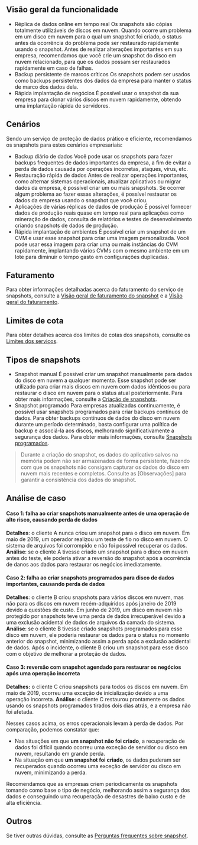 ## Visão geral da funcionalidade
- Réplica de dados online em tempo real
Os snapshots são cópias totalmente utilizáveis de discos em nuvem. Quando ocorre um problema em um disco em nuvem para o qual um snapshot foi criado, o status antes da ocorrência do problema pode ser restaurado rapidamente usando o snapshot. Antes de realizar alterações importantes em sua empresa, recomendamos que você crie um snapshot do disco em nuvem relacionado, para que os dados possam ser restaurados rapidamente em caso de falhas.
- Backup persistente de marcos críticos
Os snapshots podem ser usados como backups persistentes dos dados da empresa para manter o status de marco dos dados dela.
- Rápida implantação de negócios
É possível usar o snapshot da sua empresa para clonar vários discos em nuvem rapidamente, obtendo uma implantação rápida de servidores.

## Cenários
Sendo um serviço de proteção de dados prático e eficiente, recomendamos os snapshots para estes cenários empresariais:
- Backup diário de dados
Você pode usar os snapshots para fazer backups frequentes de dados importantes da empresa, a fim de evitar a perda de dados causada por operações incorretas, ataques, vírus, etc.
- Restauração rápida de dados
Antes de realizar operações importantes, como alternar sistemas operacionais, atualizar aplicativos ou migrar dados da empresa, é possível criar um ou mais snapshots. Se ocorrer algum problema ao fazer essas alterações, é possível restaurar os dados da empresa usando o snapshot que você criou.
- Aplicações de várias réplicas de dados de produção
É possível fornecer dados de produção reais quase em tempo real para aplicações como mineração de dados, consulta de relatórios e testes de desenvolvimento criando snapshots de dados de produção.
- Rápida implantação de ambientes
É possível criar um snapshot de um CVM e usar esse snapshot para criar uma imagem personalizada. Você pode usar essa imagem para criar uma ou mais instâncias do CVM rapidamente, implantando vários CVMs com o mesmo ambiente em um lote para diminuir o tempo gasto em configurações duplicadas.

## Faturamento
Para obter informações detalhadas acerca do faturamento do serviço de snapshots, consulte a [Visão geral de faturamento do snapshot](https://intl.cloud.tencent.com/document/product/362/32415) e a [Visão geral do faturamento](https://intl.cloud.tencent.com/document/product/362/2413).

## Limites de cota
Para obter detalhes acerca dos limites de cotas dos snapshots, consulte os [Limites dos serviços](https://intl.cloud.tencent.com/document/product/362/5145).

## Tipos de snapshots
- Snapshot manual
É possível criar um snapshot manualmente para dados do disco em nuvem a qualquer momento. Esse snapshot pode ser utilizado para criar mais discos em nuvem com dados idênticos ou para restaurar o disco em nuvem para o status atual posteriormente. Para obter mais informações, consulte a [Criação de snapshots](https://intl.cloud.tencent.com/document/product/362/5755).
- Snapshot programado
Para empresas atualizadas continuamente, é possível usar snapshots programados para criar backups contínuos de dados. Para obter backups contínuos de dados do disco em nuvem durante um período determinado, basta configurar uma política de backup e associá-la aos discos, melhorando significativamente a segurança dos dados. Para obter mais informações, consulte [Snapshots programados](https://intl.cloud.tencent.com/document/product/362/31622).

> Durante a criação do snapshot, os dados do aplicativo salvos na memória podem não ser armazenados de forma persistente, fazendo com que os snapshots não consigam capturar os dados do disco em nuvem mais recentes e completos. Consulte as [Observações] para garantir a consistência dos dados do snapshot.


## Análise de caso
#### Caso 1: falha ao criar snapshots manualmente antes de uma operação de alto risco, causando perda de dados
**Detalhes**: o cliente A nunca criou um snapshot para o disco em nuvem. Em maio de 2019, um operador realizou um teste de fio no disco em nuvem. O sistema de arquivos foi corrompido e não foi possível recuperar os dados.
**Análise**: se o cliente A tivesse criado um snapshot para o disco em nuvem antes do teste, ele poderia ativar a reversão do snapshot após a ocorrência de danos aos dados para restaurar os negócios imediatamente.

#### Caso 2: falha ao criar snapshots programados para disco de dados importantes, causando perda de dados
**Detalhes**: o cliente B criou snapshots para vários discos em nuvem, mas não para os discos em nuvem recém-adquiridos após janeiro de 2019 devido a questões de custo. Em junho de 2019, um disco em nuvem não protegido por snapshots teve uma perda de dados irrecuperável devido a uma exclusão acidental de dados de arquivos da camada do sistema.
**Análise**: se o cliente B tivesse criado snapshots programados para esse disco em nuvem, ele poderia restaurar os dados para o status no momento anterior do snapshot, minimizando assim a perda após a exclusão acidental de dados. Após o incidente, o cliente B criou um snapshot para esse disco com o objetivo de melhorar a proteção de dados.

#### Caso 3: reversão com snapshot agendado para restaurar os negócios após uma operação incorreta
**Detalhes:** o cliente C criou snapshots para todos os discos em nuvem. Em maio de 2019, ocorreu uma exceção de inicialização devido a uma operação incorreta.
**Análise**: o cliente C restaurou prontamente os dados usando os snapshots programados tirados dois dias atrás, e a empresa não foi afetada.


Nesses casos acima, os erros operacionais levam à perda de dados. Por comparação, podemos constatar que:
- Nas situações em que **um snapshot não foi criado**, a recuperação de dados foi difícil quando ocorreu uma exceção de servidor ou disco em nuvem, resultando em grande perda.
- Na situação em que **um snapshot foi criado**, os dados puderam ser recuperados quando ocorreu uma exceção de servidor ou disco em nuvem, minimizando a perda.

Recomendamos que as empresas criem periodicamente os snapshots tomando como base o tipo de negócio, melhorando assim a segurança dos dados e conseguindo uma recuperação de desastres de baixo custo e de alta eficiência.

## Outros
Se tiver outras dúvidas, consulte as [Perguntas frequentes sobre snapshot](https://intl.cloud.tencent.com/document/product/362/17820).







